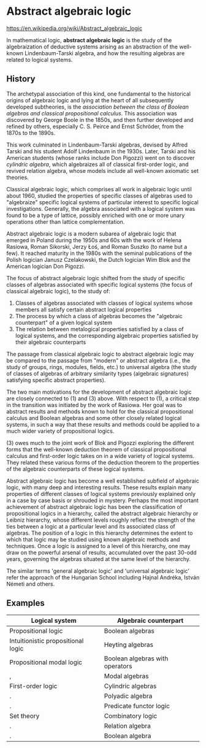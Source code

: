 # Abstract algebraic logic

https://en.wikipedia.org/wiki/Abstract_algebraic_logic

In mathematical logic, **abstract algebraic logic** is the study of the algebraization of deductive systems arising as an abstraction of the well-known Lindenbaum-Tarski algebra, and how the resulting algebras are related to logical systems.

## History

The archetypal association of this kind, one fundamental to the historical origins of algebraic logic and lying at the heart of all subsequently developed subtheories, is the *association between the class of Boolean algebras and classical propositional calculus*. This association was discovered by George Boole in the 1850s, and then further developed and refined by others, especially C. S. Peirce and Ernst Schröder, from the 1870s to the 1890s.

This work culminated in Lindenbaum-Tarski algebras, devised by Alfred Tarski and his student Adolf Lindenbaum in the 1930s. Later, Tarski and his American students (whose ranks include Don Pigozzi) went on to discover *cylindric algebra*, which algebraizes all of classical first-order logic, and revived relation algebra, whose models include all well-known axiomatic set theories.

Classical algebraic logic, which comprises all work in algebraic logic until about 1960, studied the properties of specific classes of algebras used to "algebraize" specific logical systems of particular interest to specific logical investigations. Generally, the algebra associated with a logical system was found to be a type of lattice, possibly enriched with one or more unary operations other than lattice complementation.

Abstract algebraic logic is a modern subarea of algebraic logic that emerged in Poland during the 1950s and 60s with the work of Helena Rasiowa, Roman Sikorski, Jerzy Łoś, and Roman Suszko (to name but a few). It reached maturity in the 1980s with the seminal publications of the Polish logician Janusz Czelakowski, the Dutch logician Wim Blok and the American logician Don Pigozzi.

The focus of abstract algebraic logic shifted from the study of specific classes of algebras associated with specific logical systems (the focus of classical algebraic logic), to the study of:
1. Classes of algebras associated with classes of logical systems whose members all satisfy certain abstract logical properties
2. The process by which a class of algebras becomes the "algebraic counterpart" of a given logical system
3. The relation between metalogical properties satisfied by a class of logical systems, and the corresponding algebraic properties satisfied by their algebraic counterparts

The passage from classical algebraic logic to abstract algebraic logic may be compared to the passage from "modern" or abstract algebra (i.e., the study of groups, rings, modules, fields, etc.) to universal algebra (the study of classes of algebras of arbitrary similarity types (algebraic signatures) satisfying specific abstract properties).

The two main motivations for the development of abstract algebraic logic are closely connected to (1) and (3) above. With respect to (1), a critical step in the transition was initiated by the work of Rasiowa. Her goal was to abstract results and methods known to hold for the classical propositional calculus and Boolean algebras and some other closely related logical systems, in such a way that these results and methods could be applied to a much wider variety of propositional logics.

(3) owes much to the joint work of Blok and Pigozzi exploring the different forms that the well-known deduction theorem of classical propositional calculus and first-order logic takes on in a wide variety of logical systems. They related these various forms of the deduction theorem to the properties of the algebraic counterparts of these logical systems.

Abstract algebraic logic has become a well established subfield of algebraic logic, with many deep and interesting results. These results explain many properties of different classes of logical systems previously explained only in a case by case basis or shrouded in mystery. Perhaps the most important achievement of abstract algebraic logic has been the classification of propositional logics in a hierarchy, called the abstract algebraic hierarchy or Leibniz hierarchy, whose different levels roughly reflect the strength of the ties between a logic at a particular level and its associated class of algebras. The position of a logic in this hierarchy determines the extent to which that logic may be studied using known algebraic methods and techniques. Once a logic is assigned to a level of this hierarchy, one may draw on the powerful arsenal of results, accumulated over the past 30-odd years, governing the algebras situated at the same level of the hierarchy.

The similar terms 'general algebraic logic' and 'universal algebraic logic' refer the approach of the Hungarian School including Hajnal Andréka, István Németi and others.

## Examples

Logical system                      | Algebraic counterpart
------------------------------------|-------------------------
Propositional logic                 | Boolean algebras
Intuitionistic propositional logic  | Heyting algebras
Propositional modal logic           | Boolean algebras with operators
,                                   | Modal algebras
First-order logic                   | Cylindric algebras
.                                   | Polyadic algebra
.                                   | Predicate functor logic
Set theory                          | Combinatory logic
.                                   | Relation algebra
.                                   | Boolean algebra
